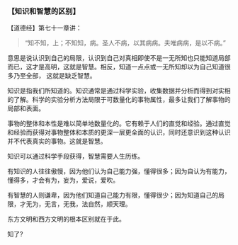 ### 【知识和智慧的区别】

【道德经】第七十一章讲：

> “知不知，上；不知知，病。圣人不病，以其病病。夫唯病病，是以不病。”

意思是说认识到自己的局限，认识到自己对真相即使不是一无所知也只能知道局部而已，这才是高明，这就是智慧。相反，知道一点点或一无所知却以为自己知道很多乃至全部， 这就是缺乏智慧。

知识是指我们所知道的。知识通常是通过科学实验，收集数据并分析而得到对实相的了解。科学的实验分析方法局限于可数量化的事物属性，最多让我们了解事物的局部和表面。

事物的整体和本性是难以简单地数量化的。它有赖于人们的直觉和经验。通过直觉和经验而获得对事物整体和本质的更深一层更全面的认识，同时还意识到这种认识并不代表真实的事物。这就是智慧。

知识可以通过科学手段获得，智慧需要人生历练。

有知识的人往往傲慢，因为他们认为自己能力强，懂得很多；因为自认为有能力，懂得多，才会有为，妄为，爱说，爱吹。

有智慧的人则谦卑，因为他们知道自己能力有限，懂得很少；因为知道自己的局限，才无为，无言，无我，法自然，顺天理。

东方文明和西方文明的根本区别就在于此。

知了?
